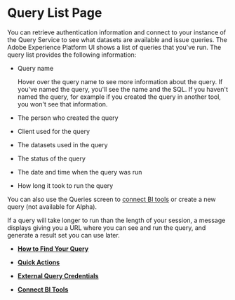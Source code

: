 # Query List Page

You can retrieve authentication information and connect to your instance of the Query Service to see what datasets are available and issue queries. The Adobe Experience Platform UI shows a list of queries that you've run. The query list provides the following information:

*   Query name
    
    Hover over the query name to see more information about the query. If you've named the query, you'll see the name and the SQL. If you haven't named the query, for example if you created the query in another tool, you won't see that information.
    
*   The person who created the query
*   Client used for the query
*   The datasets used in the query
*   The status of the query
*   The date and time when the query was run
*   How long it took to run the query

You can also use the Queries screen to [connect BI tools](qs-external-query-credentials.md) or create a new query (not available for Alpha).

If a query will take longer to run than the length of your session, a message displays giving you a URL where you can see and run the query, and generate a result set you can use later.

*   **[How to Find Your Query](qs-query-find.md)**  
    
*   **[Quick Actions](qs-quick-actions.md)**  
    
*   **[External Query Credentials](qs-external-query-credentials.md)**  
    
*   **[Connect BI Tools](bi-tools-connect.md)**